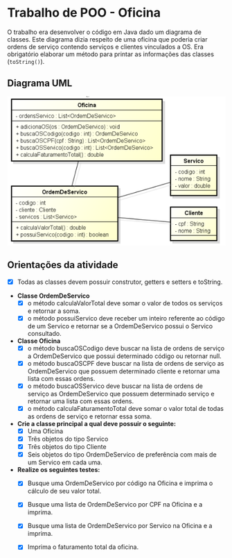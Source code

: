 # Trabalho de POO - Oficina
O trabalho era desenvolver o código em Java dado um diagrama de classes. Este diagrama dizia respeito de uma oficina que poderia criar ordens de serviço contendo serviços e clientes vinculados a OS. Era obrigatório elaborar um método para printar as informações das classes (`toString()`). 

## Diagrama UML

<img src="./assets/diagrama-uml.png"/>

## Orientações da atividade

- [x] Todas as classes devem possuir construtor, getters e setters e
  toString.

- **Classe OrdemDeServico**
  - [x] o método calculaValorTotal deve somar o valor de todos
    os serviços e retornar a soma.
  - [x] o método possuiServico deve receber um inteiro referente
    ao código de um Servico e retornar se a OrdemDeServico
    possui o Servico consultado.
- **Classe Oficina**
  - [x] o método buscaOSCodigo deve buscar na lista de ordens
    de serviço a OrdemDeServico que possui determinado
    código ou retornar null.
  - [x] o método buscaOSCPF deve buscar na lista de ordens de
    serviço as OrdemDeServico que possuem determinado
    cliente e retornar uma lista com essas ordens.
  - [x] o método buscaOSServico deve buscar na lista de ordens
    de serviço as OrdemDeServico que possuem determinado
    serviço e retornar uma lista com essas ordens.
  - [x] o método calculaFaturamentoTotal deve somar o valor
    total de todas as ordens de serviço e retornar essa soma.
- **Crie a classe principal a qual deve possuir o seguinte:**
  - [x] Uma Oficina
  - [x] Três objetos do tipo Servico
  - [x] Três objetos do tipo Cliente
  - [x] Seis objetos do tipo OrdemDeServico de preferência com
    mais de um Servico em cada uma.
- **Realize os seguintes testes:**
  - [x] Busque uma OrdemDeServico por código na Oficina e
    imprima o cálculo de seu valor total.
  - [x] Busque uma lista de OrdemDeServico por CPF na Oficina
    e a imprima.
  - [x] Busque uma lista de OrdemDeServico por Servico na
    Oficina e a imprima.
  - [x] Imprima o faturamento total da oficina.


    
